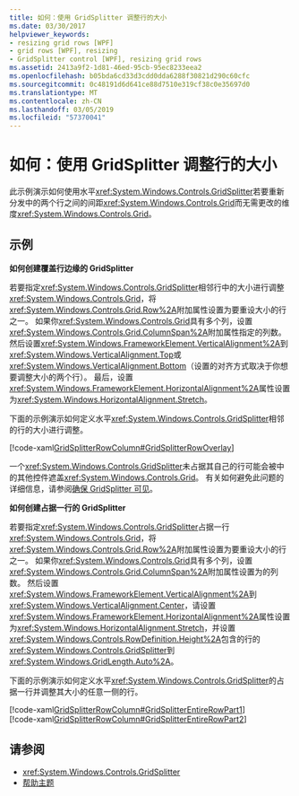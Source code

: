 ```yaml
---
title: 如何：使用 GridSplitter 调整行的大小
ms.date: 03/30/2017
helpviewer_keywords:
- resizing grid rows [WPF]
- grid rows [WPF], resizing
- GridSplitter control [WPF], resizing grid rows
ms.assetid: 2413a9f2-1d81-46ed-95cb-95ec8233eea2
ms.openlocfilehash: b05bda6cd33d3cdd0dda6288f30821d290c60cfc
ms.sourcegitcommit: 0c48191d6d641ce88d7510e319cf38c0e35697d0
ms.translationtype: MT
ms.contentlocale: zh-CN
ms.lasthandoff: 03/05/2019
ms.locfileid: "57370041"
---
```

# <a name="how-to-resize-rows-with-a-gridsplitter"></a>如何：使用 GridSplitter 调整行的大小
此示例演示如何使用水平<xref:System.Windows.Controls.GridSplitter>若要重新分发中的两个行之间的间距<xref:System.Windows.Controls.Grid>而无需更改的维度<xref:System.Windows.Controls.Grid>。  
  
## <a name="example"></a>示例  
 **如何创建覆盖行边缘的 GridSplitter**  
  
 若要指定<xref:System.Windows.Controls.GridSplitter>相邻行中的大小进行调整<xref:System.Windows.Controls.Grid>，将<xref:System.Windows.Controls.Grid.Row%2A>附加属性设置为要重设大小的行之一。 如果你<xref:System.Windows.Controls.Grid>具有多个列，设置<xref:System.Windows.Controls.Grid.ColumnSpan%2A>附加属性指定的列数。 然后设置<xref:System.Windows.FrameworkElement.VerticalAlignment%2A>到<xref:System.Windows.VerticalAlignment.Top>或<xref:System.Windows.VerticalAlignment.Bottom>（设置的对齐方式取决于你想要调整大小的两个行）。 最后，设置<xref:System.Windows.FrameworkElement.HorizontalAlignment%2A>属性设置为<xref:System.Windows.HorizontalAlignment.Stretch>。  
  
 下面的示例演示如何定义水平<xref:System.Windows.Controls.GridSplitter>相邻的行的大小进行调整。  
  
 [!code-xaml[GridSplitterRowColumn#GridSplitterRowOverlay](~/samples/snippets/csharp/VS_Snippets_Wpf/GridSplitterRowColumn/CS/Window1.xaml#gridsplitterrowoverlay)]  
  
 一个<xref:System.Windows.Controls.GridSplitter>未占据其自己的行可能会被中的其他控件遮盖<xref:System.Windows.Controls.Grid>。 有关如何避免此问题的详细信息，请参阅[确保 GridSplitter 可见](how-to-make-sure-that-a-gridsplitter-is-visible.md)。  
  
 **如何创建占据一行的 GridSplitter**  
  
 若要指定<xref:System.Windows.Controls.GridSplitter>占据一行<xref:System.Windows.Controls.Grid>，将<xref:System.Windows.Controls.Grid.Row%2A>附加属性设置为要重设大小的行之一。 如果你<xref:System.Windows.Controls.Grid>具有多个列，设置<xref:System.Windows.Controls.Grid.ColumnSpan%2A>附加属性设置为的列数。 然后设置<xref:System.Windows.FrameworkElement.VerticalAlignment%2A>到<xref:System.Windows.VerticalAlignment.Center>，请设置<xref:System.Windows.FrameworkElement.HorizontalAlignment%2A>属性设置为<xref:System.Windows.HorizontalAlignment.Stretch>，并设置<xref:System.Windows.Controls.RowDefinition.Height%2A>包含的行的<xref:System.Windows.Controls.GridSplitter>到<xref:System.Windows.GridLength.Auto%2A>。  
  
 下面的示例演示如何定义水平<xref:System.Windows.Controls.GridSplitter>的占据一行并调整其大小的任意一侧的行。  
  
 [!code-xaml[GridSplitterRowColumn#GridSplitterEntireRowPart1](~/samples/snippets/csharp/VS_Snippets_Wpf/GridSplitterRowColumn/CS/Window1.xaml#gridsplitterentirerowpart1)]  
[!code-xaml[GridSplitterRowColumn#GridSplitterEntireRowPart2](~/samples/snippets/csharp/VS_Snippets_Wpf/GridSplitterRowColumn/CS/Window1.xaml#gridsplitterentirerowpart2)]  
  
## <a name="see-also"></a>请参阅
- <xref:System.Windows.Controls.GridSplitter>
- [帮助主题](gridsplitter-how-to-topics.md)
